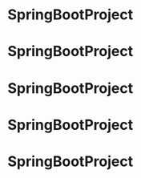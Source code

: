 # SpringBootProject
# SpringBootProject
# SpringBootProject
# SpringBootProject
# SpringBootProject
